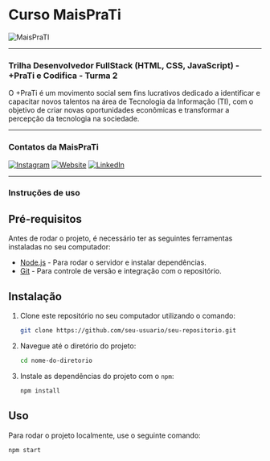 # Curso MaisPraTi

![MaisPraTI](https://media.licdn.com/dms/image/v2/C4D1BAQE-hgWmZw6vMQ/company-background_10000/company-background_10000/0/1594408985136/maisprati_cover?e=2147483647&v=beta&t=O6ZZa3jETSjW2xJveLKOoowLAMpnPwwJLePTvaOoYVw)

------------------------------------------------------------------


### Trilha Desenvolvedor FullStack (HTML, CSS, JavaScript) - +PraTi e Codifica - Turma 2


O +PraTi é um movimento social sem fins lucrativos dedicado a identificar e capacitar novos talentos na área de Tecnologia da Informação (TI), com o objetivo de criar novas oportunidades econômicas e transformar a percepção da tecnologia na sociedade.


------------------------------------------------------------------

### Contatos da MaisPraTi


[![Instagram](https://i.imgur.com/7GXXik6.png)](https://www.instagram.com/maisprati/) [![Website](https://i.imgur.com/sfE08x7.png)](https://www.maisprati.com.br/) [![LinkedIn](https://i.imgur.com/JS0zkAc.png)](https://www.linkedin.com/company/maisprati/)

------------------------------------------------------------------

### Instruções de uso

## Pré-requisitos

Antes de rodar o projeto, é necessário ter as seguintes ferramentas instaladas no seu computador:

- [Node.js](https://nodejs.org/) - Para rodar o servidor e instalar dependências.
- [Git](https://git-scm.com/) - Para controle de versão e integração com o repositório.

## Instalação

1. Clone este repositório no seu computador utilizando o comando:

    ```bash
    git clone https://github.com/seu-usuario/seu-repositorio.git
    ```

2. Navegue até o diretório do projeto:

    ```bash
    cd nome-do-diretorio
    ```

3. Instale as dependências do projeto com o `npm`:

    ```bash
    npm install
    ```

## Uso

Para rodar o projeto localmente, use o seguinte comando:

```bash
npm start

